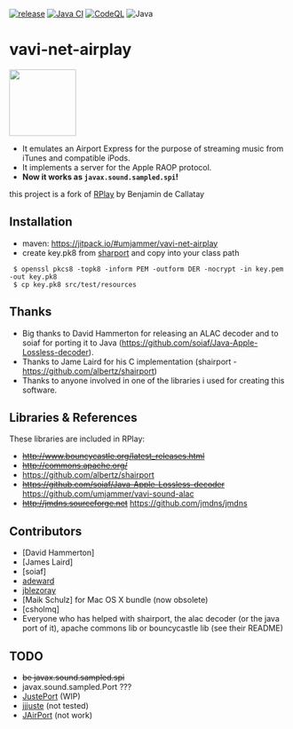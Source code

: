 [![release](https://jitpack.io/v/umjammer/vavi-net-airplay.svg)](https://jitpack.io/#umjammer/vavi-net-airplay)
[![Java CI](https://github.com/umjammer/vavi-net-airplay/actions/workflows/maven.yml/badge.svg)](https://github.com/umjammer/vavi-net-airplay/actions/workflows/maven.yml)
[![CodeQL](https://github.com/umjammer/vavi-net-airplay/actions/workflows/codeql-analysis.yml/badge.svg)](https://github.com/umjammer/vavi-net-airplay/actions/workflows/codeql-analysis.yml)
![Java](https://img.shields.io/badge/Java-8-b07219)

# vavi-net-airplay

<img src="https://user-images.githubusercontent.com/493908/194700385-798943fc-1cef-433f-a2ba-255bc5df4721.jpg" width="120"/>

 * It emulates an Airport Express for the purpose of streaming music from iTunes and compatible iPods.
 * It implements a server for the Apple RAOP protocol.
 * **Now it works as `javax.sound.sampled.spi`!**

this project is a fork of [RPlay](https://github.com/bencall/RPlay) by Benjamin de Callatay

## Installation

 * maven: https://jitpack.io/#umjammer/vavi-net-airplay
 * create key.pk8 from [sharport](https://github.com/albertz/shairport/blob/3892180dde4aefec7a97581d9beda8bee7f68fa8/shairport.c#L1156-L1178) and copy into your class path

```shell
 $ openssl pkcs8 -topk8 -inform PEM -outform DER -nocrypt -in key.pem -out key.pk8
 $ cp key.pk8 src/test/resources
```

## Thanks

 * Big thanks to David Hammerton for releasing an ALAC decoder and to soiaf for porting it to Java (https://github.com/soiaf/Java-Apple-Lossless-decoder).
 * Thanks to Jame Laird for his C implementation (shairport - https://github.com/albertz/shairport)
 * Thanks to anyone involved in one of the libraries i used for creating this software.

## Libraries & References

These libraries are included in RPlay:

 * ~~http://www.bouncycastle.org/latest_releases.html~~
 * ~~http://commons.apache.org/~~
 * https://github.com/albertz/shairport
 * ~~https://github.com/soiaf/Java-Apple-Lossless-decoder~~ https://github.com/umjammer/vavi-sound-alac
 * ~~http://jmdns.sourceforge.net~~ https://github.com/jmdns/jmdns

## Contributors

 * [David Hammerton]
 * [James Laird]
 * [soiaf]
 * [adeward](https://github.com/adeward)
 * [jblezoray](https://github.com/jblezoray)
 * [Maik Schulz] for Mac OS X bundle (now obsolete)
 * [csholmq]
 * Everyone who has helped with shairport, the alac decoder (or the java port of it), apache commons lib or bouncycastle lib (see their README)

## TODO

 * ~~be javax.sound.sampled.spi~~
 * javax.sound.sampled.Port ???
 * [JustePort](http://nanocrew.net/software/justeport/) (WIP)
 * [jjjuste](http://www.acooke.org/jara/jjjuste/) (not tested)
 * [JAirPort](https://github.com/froks/JAirPort) (not work)